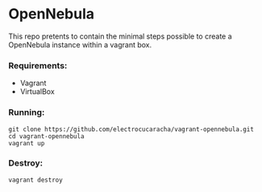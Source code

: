 # OpenNebula

This repo pretents to contain the minimal steps possible to create a OpenNebula instance within a vagrant box.

### Requirements:

* Vagrant
* VirtualBox

### Running:

    git clone https://github.com/electrocucaracha/vagrant-opennebula.git
    cd vagrant-opennebula
    vagrant up

### Destroy:

    vagrant destroy
